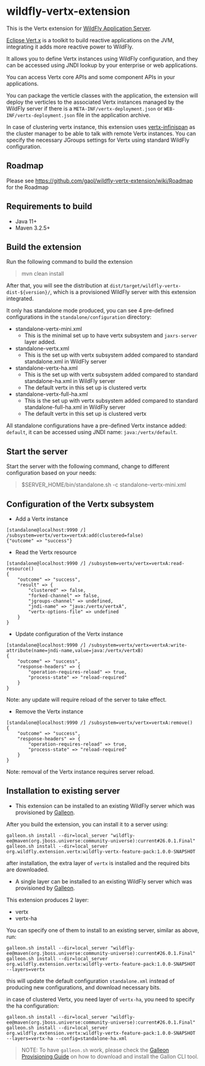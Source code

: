 # wildfly-vertx-extension

This is the Vertx extension for [WildFly Application Server](https://www.wildfly.org/).

[Eclipse Vert.x](https://vertx.io/) is a toolkit to build reactive applications on the JVM, integrating it adds more reactive power to WildFly.

It allows you to define Vertx instances using WildFly configuration, and they can be accessed using JNDI lookup by your enterprise or web applications.

You can access Vertx core APIs and some component APIs in your applications.

You can package the verticle classes with the application, the extension will deploy the verticles to the associated Vertx instances managed by the WildFly server if there is a `META-INF/vertx-deployment.json` or `WEB-INF/vertx-deployment.json` file in the application archive.

In case of clustering vertx instance, this extension uses [vertx-infinispan](https://github.com/vert-x3/vertx-infinispan/) as the cluster manager to be able to talk with remote Vertx instances. You can specify the necessary JGroups settings for Vertx using standard WildFly configuration.

## Roadmap

Please see https://github.com/gaol/wildfly-vertx-extension/wiki/Roadmap for the Roadmap 

## Requirements to build

* Java 11+
* Maven 3.2.5+

## Build the extension

Run the following command to build the extension

> mvn clean install

After that, you will see the distribution at `dist/target/wildfly-vertx-dist-${version}/`, which is a provisioned WildFly server with this extension integrated.

It only has standalone mode produced, you can see 4 pre-defined configurations in the `standalone/configuration` directory:
* standalone-vertx-mini.xml
   * This is the minimal set up to have vertx subsystem and `jaxrs-server` layer added.
* standalone-vertx.xml
   * This is the set up with vertx subsystem added compared to standard standalone.xml in WildFly server
* standalone-vertx-ha.xml
   * This is the set up with vertx subsystem added compared to standard standalone-ha.xml in WildFly server
   * The default vertx in this set up is clustered vertx
* standalone-vertx-full-ha.xml
   * This is the set up with vertx subsystem added compared to standard standalone-full-ha.xml in WildFly server
   * The default vertx in this set up is clustered vertx

All standalone configurations have a pre-defined Vertx instance added: `default`, it can be accessed using JNDI name: `java:/vertx/default`.

## Start the server

Start the server with the following command, change to different configuration based on your needs:
> $SERVER_HOME/bin/standalone.sh -c standalone-vertx-mini.xml

## Configuration of the Vertx subsystem

* Add a Vertx instance
```
[standalone@localhost:9990 /] /subsystem=vertx/vertx=vertxA:add(clustered=false)
{"outcome" => "success"}
```

* Read the Vertx resource
```
[standalone@localhost:9990 /] /subsystem=vertx/vertx=vertxA:read-resource()
{
    "outcome" => "success",
    "result" => {
        "clustered" => false,
        "forked-channel" => false,
        "jgroups-channel" => undefined,
        "jndi-name" => "java:/vertx/vertxA",
        "vertx-options-file" => undefined
    }
}
```

* Update configuration of the Vertx instance
```
[standalone@localhost:9990 /] /subsystem=vertx/vertx=vertxA:write-attribute(name=jndi-name,value=java:/vertx/vertxB)
{
    "outcome" => "success",
    "response-headers" => {
        "operation-requires-reload" => true,
        "process-state" => "reload-required"
    }
}
```
Note: any update will require reload of the server to take effect.

* Remove the Vertx instance
```
[standalone@localhost:9990 /] /subsystem=vertx/vertx=vertxA:remove()
{
    "outcome" => "success",
    "response-headers" => {
        "operation-requires-reload" => true,
        "process-state" => "reload-required"
    }
}
```
Note: removal of the Vertx instance requires server reload.

## Installation to existing server

* This extension can be installed to an existing WildFly server which was provisioned by [Galleon](https://docs.wildfly.org/galleon/).

After you build the extension, you can install it to a server using:

```shell
galleon.sh install --dir=local_server "wildfly-ee@maven(org.jboss.universe:community-universe):current#26.0.1.Final"
galleon.sh install --dir=local_server org.wildfly.extension.vertx:wildfly-vertx-feature-pack:1.0.0-SNAPSHOT
```

after installation, the extra layer of `vertx` is installed and the required bits are downloaded.

* A single layer can be installed to an existing WildFly server which was provisioned by [Galleon](https://docs.wildfly.org/galleon/).

This extension produces 2 layer:
* vertx
* vertx-ha

You can specify one of them to install to an existing server, similar as above, run:

```shell
galleon.sh install --dir=local_server "wildfly-ee@maven(org.jboss.universe:community-universe):current#26.0.1.Final"
galleon.sh install --dir=local_server org.wildfly.extension.vertx:wildfly-vertx-feature-pack:1.0.0-SNAPSHOT --layers=vertx
```
this will update the default configuration `standalone.xml` instead of producing new configurations, and download necessary bits.

in case of clustered Vertx, you need layer of `vertx-ha`, you need to specify the ha configuration:

```shell
galleon.sh install --dir=local_server "wildfly-ee@maven(org.jboss.universe:community-universe):current#26.0.1.Final"
galleon.sh install --dir=local_server org.wildfly.extension.vertx:wildfly-vertx-feature-pack:1.0.0-SNAPSHOT --layers=vertx-ha --config=standalone-ha.xml
```

> NOTE: To have `galleon.sh` work, please check the [Galleon Provisioning Guide](https://docs.wildfly.org/21/Galleon_Guide.html#download-and-installation-of-the-galleon-command-line-tool) on how to download and install the Gallon CLI tool.  